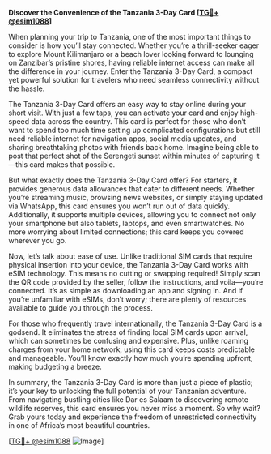 **Discover the Convenience of the Tanzania 3-Day Card [[TG💪+ @esim1088](https://t.me/s/esim1088)]**

When planning your trip to Tanzania, one of the most important things to consider is how you’ll stay connected. Whether you’re a thrill-seeker eager to explore Mount Kilimanjaro or a beach lover looking forward to lounging on Zanzibar’s pristine shores, having reliable internet access can make all the difference in your journey. Enter the Tanzania 3-Day Card, a compact yet powerful solution for travelers who need seamless connectivity without the hassle.

The Tanzania 3-Day Card offers an easy way to stay online during your short visit. With just a few taps, you can activate your card and enjoy high-speed data across the country. This card is perfect for those who don’t want to spend too much time setting up complicated configurations but still need reliable internet for navigation apps, social media updates, and sharing breathtaking photos with friends back home. Imagine being able to post that perfect shot of the Serengeti sunset within minutes of capturing it—this card makes that possible.

But what exactly does the Tanzania 3-Day Card offer? For starters, it provides generous data allowances that cater to different needs. Whether you’re streaming music, browsing news websites, or simply staying updated via WhatsApp, this card ensures you won’t run out of data quickly. Additionally, it supports multiple devices, allowing you to connect not only your smartphone but also tablets, laptops, and even smartwatches. No more worrying about limited connections; this card keeps you covered wherever you go.

Now, let’s talk about ease of use. Unlike traditional SIM cards that require physical insertion into your device, the Tanzania 3-Day Card works with eSIM technology. This means no cutting or swapping required! Simply scan the QR code provided by the seller, follow the instructions, and voila—you’re connected. It’s as simple as downloading an app and signing in. And if you’re unfamiliar with eSIMs, don’t worry; there are plenty of resources available to guide you through the process.

For those who frequently travel internationally, the Tanzania 3-Day Card is a godsend. It eliminates the stress of finding local SIM cards upon arrival, which can sometimes be confusing and expensive. Plus, unlike roaming charges from your home network, using this card keeps costs predictable and manageable. You’ll know exactly how much you’re spending upfront, making budgeting a breeze.

In summary, the Tanzania 3-Day Card is more than just a piece of plastic; it’s your key to unlocking the full potential of your Tanzanian adventure. From navigating bustling cities like Dar es Salaam to discovering remote wildlife reserves, this card ensures you never miss a moment. So why wait? Grab yours today and experience the freedom of unrestricted connectivity in one of Africa’s most beautiful countries.

[[TG💪+ @esim1088](https://t.me/s/esim1088) ![Image](https://i.postimg.cc/Y0z9fWf4/image.png)]